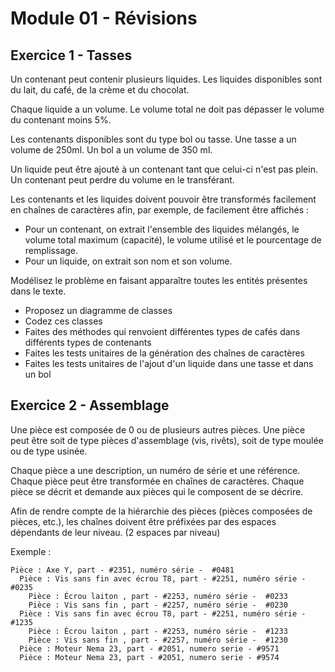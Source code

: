 # Module 01 - Révisions

## Exercice 1 - Tasses

Un contenant peut contenir plusieurs liquides. Les liquides disponibles sont du lait, du café, de la crème et du chocolat.

Chaque liquide a un volume. Le volume total ne doit pas dépasser le volume du contenant moins 5%.

Les contenants disponibles sont du type bol ou tasse. Une tasse a un volume de 250ml. Un bol a un volume de 350 ml.

Un liquide peut être ajouté à un contenant tant que celui-ci n'est pas plein. Un contenant peut perdre du volume en le transférant.

Les contenants et les liquides doivent pouvoir être transformés facilement en chaînes de caractères afin, par exemple, de facilement être affichés :

- Pour un contenant, on extrait l'ensemble des liquides mélangés, le volume total maximum (capacité), le volume utilisé et le pourcentage de remplissage.
- Pour un liquide, on extrait son nom et son volume.

Modélisez le problème en faisant apparaître toutes les entités présentes dans le texte.

- Proposez un diagramme de classes
- Codez ces classes
- Faites des méthodes qui renvoient différentes types de cafés dans différents types de contenants
- Faites les tests unitaires de la génération des chaînes de caractères
- Faites les tests unitaires de l'ajout d'un liquide dans une tasse et dans un bol

## Exercice 2 - Assemblage

Une pièce est composée de 0 ou de plusieurs autres pièces. Une pièce peut être soit de type pièces d'assemblage (vis, rivêts), soit de type moulée ou de type usinée.

Chaque pièce a une description, un numéro de série et une référence. Chaque pièce peut être transformée en chaînes de caractères. Chaque pièce se décrit et demande aux pièces qui le composent de se décrire.

Afin de rendre compte de la hiérarchie des pièces (pièces composées de pièces, etc.), les chaînes doivent être préfixées par des espaces dépendants de leur niveau. (2 espaces par niveau)

Exemple :
```console
Pièce : Axe Y, part - #2351, numéro série -  #0481
  Pièce : Vis sans fin avec écrou T8, part - #2251, numéro série -  #0235
    Pièce : Écrou laiton , part - #2253, numéro série -  #0233
    Pièce : Vis sans fin , part - #2257, numéro série -  #0230
  Pièce : Vis sans fin avec écrou T8, part - #2251, numéro série -  #1235
    Pièce : Écrou laiton , part - #2253, numéro série -  #1233
    Pièce : Vis sans fin , part - #2257, numéro série -  #1230
  Pièce : Moteur Nema 23, part - #2051, numero serie - #9571
  Pièce : Moteur Nema 23, part - #2051, numero serie - #9574
```
